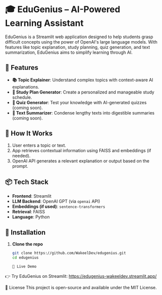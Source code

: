 # 🎓 EduGenius – AI-Powered Learning Assistant

EduGenius is a Streamlit web application designed to help students grasp difficult concepts using the power of OpenAI's large language models. With features like topic explanation, study planning, quiz generation, and text summarization, EduGenius aims to simplify learning through AI.

## 🚀 Features

- **📚 Topic Explainer**: Understand complex topics with context-aware AI explanations.
- **📅 Study Plan Generator**: Create a personalized and manageable study schedule.
- **📝 Quiz Generator**: Test your knowledge with AI-generated quizzes (coming soon).
- **📄 Text Summarizer**: Condense lengthy texts into digestible summaries (coming soon).

## 🔧 How It Works

1. User enters a topic or text.
2. App retrieves contextual information using FAISS and embeddings (if needed).
3. OpenAI API generates a relevant explanation or output based on the prompt.

## 📦 Tech Stack

- **Frontend**: Streamlit
- **LLM Backend**: OpenAI GPT (via `openai` API)
- **Embeddings (if used)**: `sentence-transformers`
- **Retrieval**: FAISS
- **Language**: Python

## 📂 Installation

1. **Clone the repo**  
   ```bash
   git clone https://github.com/WakeelDev/edugenius.git
   cd edugenius

   🔗 Live Demo
👉 Try EduGenius on Streamlit: https://edugenius-wakeeldev.streamlit.app/

📄 License
This project is open-source and available under the MIT License.
